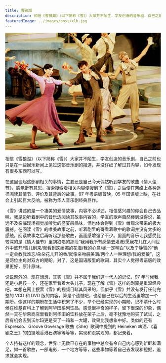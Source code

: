```yaml
---
title: 雪狼湖
description: 相信《雪狼湖》（以下简称《雪》）大家并不陌生，学友创造的音乐剧，自己之前也只是在一些娱乐新闻上见过这部音乐剧的报道，并没仔细了解过其内容，如今发现有很多东西可以写。
featuredImage: ../images/post/xlh.jpg
---
```


![雪狼湖](../images/post/xlh.jpg)

相信《雪狼湖》（以下简称《雪》）大家并不陌生，学友创造的音乐剧，自己之前也只是在一些娱乐新闻上见过这部音乐剧的报道，并没仔细了解过其内容，如今发现有很多东西可以写。

在这里谈起这部剧相关的事情，主要还是自己今天偶然听到学友的歌曲《情人佳节》，感觉挺有意思，搜索搜索着相关内容便搜到了《雪》，之后便在网络上各种途径阅读其情节、评价及其背后的故事。97 年粤语版首映，05 年国语版上映，在社会上引起巨大反响，被称为华人音乐剧经典巨作。

《雪》讲述的是一个凄美的爱情故事，内容不必详述，相信感兴趣的你会自己去品味。我是边听着剧中的音乐边阅读其故事内容的，学友的歌声自然棒到没得说，虽远不及亲临现场视觉加听觉的盛宴般品味，但也体会得到《雪》给观众带来的极大震撼。在阅读《雪》的唯美故事之前，听着剧里的哥看着歌中的歌词并没有太多的感触，阅读故事之后再听起那些歌曲，画面感增强了不少。里面的音乐让我感受比较深的是《情人佳节》里胡狼唱的那段“我用我所有感情去灌溉/愿我花儿在人间世外中盛开/雪儿到来/就看到这娇媚的花海/我的心意/她一定明白”以及宁静雪的“他一定会教我难忘/朵朵花儿开的香/就像亲吻般美满/两个人一种理想/我的爱狼”，这是两位主角对双方的期盼。对了，这是国语版里的歌词，其实个人觉得粤语版的效果更好，原汁原味。

说说题外的，现在想想，其实《雪》并不属于我们这一代人的记忆，97 年时候我还是小屁孩一个，还在家里看着大头儿子，现在了解《雪》这样的剧算是重温经典吧。本想在网上搜索《雪》的视频目睹其风采的，但似乎《雪》并没有发行任何完整的 VCD 和 DVD 版的内容，算是个遗憾吧，也给自己在以后的生活里增加一个期盼。像这样的期盼在生活中积累了不少，举个已经实现的小期盼，记不清什么时候在维基百科上了解到阿华田系列饮品，感觉很神奇的样子，留下很深的印象，偶然一天在华荣商店里看到阿华田的饮料放在架子上后，毫不犹豫地购买了试试，之后有机会去到沃尔玛更是买了一箱和一大罐，效果比我想象中好。类似的还有 Espresso、Groove Goverage 歌曲《She》歌词中提到的 Heineken 啤酒、《喜剧之王》的拍摄地香港石澳等等等等，实现和没实现的，都记录着。

个人持有这样的观念，世界上无数已存在的事物中总会有令自己内心感到新鲜和满足，如一首歌曲，一部电影，一个地方等等，这些事物等着自己去发现和挖掘，追求就会实现。
